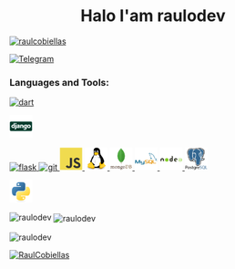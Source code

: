 <h1 align="center">Halo I'am raulodev</h1>

<p align="left"> <a href="https://twitter.com/raulcobiellas" target="blank"><img src="https://img.shields.io/twitter/follow/raulcobiellas?logo=twitter&style=for-the-badge" alt="raulcobiellas" /></a> </p>

<a href="https://t.me/raulodev"><img alt="Telegram" src="https://img.shields.io/badge/raulodev-2CA5E0?style=for-the-badge&logo=telegram&logoColor=white"/></a>

<h3 align="left">Languages and Tools:</h3>
<p align="left"> 

<a href="https://dart.dev" target="_blank" rel="noreferrer"> <img src="https://www.vectorlogo.zone/logos/dartlang/dartlang-icon.svg" alt="dart" width="40" height="40"/> </a> 

<a href="https://www.djangoproject.com/" target="_blank" rel="noreferrer"> <img src="https://raw.githubusercontent.com/devicons/devicon/master/icons/django/django-original.svg" alt="django" width="40" height="40"/> </a> 

<a href="https://flask.palletsprojects.com/" target="_blank" rel="noreferrer"> <img src="https://www.vectorlogo.zone/logos/pocoo_flask/pocoo_flask-icon.svg" alt="flask" width="40" height="40"/> </a> 
<a href="https://git-scm.com/" target="_blank" rel="noreferrer"> <img src="https://www.vectorlogo.zone/logos/git-scm/git-scm-icon.svg" alt="git" width="40" height="40"/> </a> 
<a href="https://developer.mozilla.org/en-US/docs/Web/JavaScript" target="_blank" rel="noreferrer"> <img src="https://raw.githubusercontent.com/devicons/devicon/master/icons/javascript/javascript-original.svg" alt="javascript" width="40" height="40"/> </a> 
<a href="https://www.linux.org/" target="_blank" rel="noreferrer"> <img src="https://raw.githubusercontent.com/devicons/devicon/master/icons/linux/linux-original.svg" alt="linux" width="40" height="40"/> </a> 
<a href="https://www.mongodb.com/" target="_blank" rel="noreferrer"> <img src="https://raw.githubusercontent.com/devicons/devicon/master/icons/mongodb/mongodb-original-wordmark.svg" alt="mongodb" width="40" height="40"/> </a> 
<a href="https://www.mysql.com/" target="_blank" rel="noreferrer"> <img src="https://raw.githubusercontent.com/devicons/devicon/master/icons/mysql/mysql-original-wordmark.svg" alt="mysql" width="40" height="40"/> </a> 
<a href="https://nodejs.org" target="_blank" rel="noreferrer"> <img src="https://raw.githubusercontent.com/devicons/devicon/master/icons/nodejs/nodejs-original-wordmark.svg" alt="nodejs" width="40" height="40"/> </a> 
<a href="https://www.postgresql.org" target="_blank" rel="noreferrer"> <img src="https://raw.githubusercontent.com/devicons/devicon/master/icons/postgresql/postgresql-original-wordmark.svg" alt="postgresql" width="40" height="40"/> </a> 

<a href="https://www.python.org" target="_blank" rel="noreferrer"> <img src="https://raw.githubusercontent.com/devicons/devicon/master/icons/python/python-original.svg" alt="python" width="40" height="40"/> </a> 
</p>

<p><img align="left" src="https://github-readme-stats.vercel.app/api/top-langs?username=raulodev&show_icons=true&locale=en&layout=compact" alt="raulodev" /></p>

<p>&nbsp;<img align="center" src="https://github-readme-stats.vercel.app/api?username=raulodev&show_icons=true&locale=en" alt="raulodev" /></p>

<p><img align="center" src="https://github-readme-streak-stats.herokuapp.com/?user=raulodev&" alt="raulodev" /></p>









<p align="left"> <a href="https://github.com/ryo-ma/github-profile-trophy"><img src="https://github-profile-trophy.vercel.app/?username=raulodev&row=2&column=3&theme=juicyfresh" alt="RaulCobiellas" /></a> </p>



